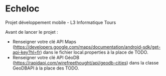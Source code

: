 # Echeloc
Projet développement mobile - L3 Informatique Tours

Avant de lancer le projet :
- Renseigner votre clé API Maps (https://developers.google.com/maps/documentation/android-sdk/get-api-key?hl=fr) dans le fichier local.properties à la place de TODO.
- Renseigner votre clé API GéoDB (https://rapidapi.com/wirefreethought/api/geodb-cities) dans la classe GeoDBAPI à la place des TODO.
